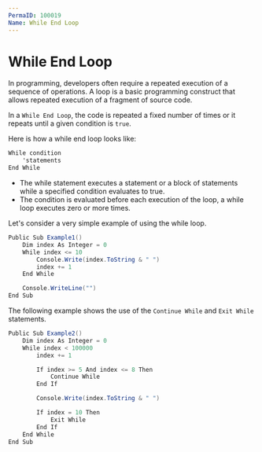 ```yaml
---
PermaID: 100019
Name: While End Loop
---
```


# While End Loop

In programming, developers often require a repeated execution of a sequence of operations. A loop is a basic programming construct that allows repeated execution of a fragment of source code. 

In a `While End Loop`, the code is repeated a fixed number of times or it repeats until a given condition is `true`.

Here is how a while end loop looks like:

```csharp
While condition
    'statements
End While
```

 - The while statement executes a statement or a block of statements while a specified condition evaluates to true.
 - The condition is evaluated before each execution of the loop, a while loop executes zero or more times. 

Let's consider a very simple example of using the while loop. 

```csharp
Public Sub Example1()
    Dim index As Integer = 0
    While index <= 10
        Console.Write(index.ToString & " ")
        index += 1
    End While

    Console.WriteLine("")
End Sub
```

The following example shows the use of the `Continue While` and `Exit While` statements.

```csharp
Public Sub Example2()
    Dim index As Integer = 0
    While index < 100000
        index += 1

        If index >= 5 And index <= 8 Then
            Continue While
        End If

        Console.Write(index.ToString & " ")

        If index = 10 Then
            Exit While
        End If
    End While
End Sub
```

